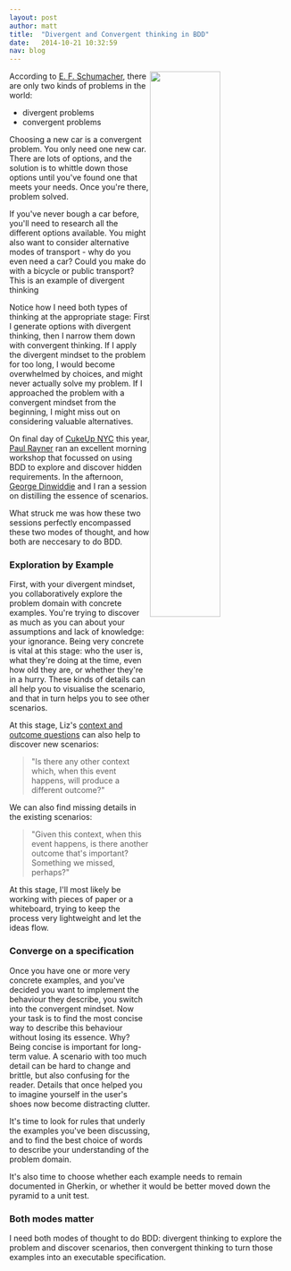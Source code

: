 ```yaml
---
layout: post
author: matt
title:  "Divergent and Convergent thinking in BDD"
date:   2014-10-21 10:32:59
nav: blog
---
```


<img src="{{ site.url }}/images/blog/divergent-convergent-thinking.png" style="float:right; width:50%">

According to [E. F. Schumacher](http://www.goodreads.com/book/show/313765.A_Guide_for_the_Perplexed), there are only two kinds of problems in the world:

- divergent problems
- convergent problems

Choosing a new car is a convergent problem. You only need one new car. There are lots of options, and the solution is to whittle down those options until you've found one that meets your needs. Once you're there, problem solved.

If you've never bough a car before, you'll need to research all the different options available. You might also want to consider alternative modes of transport - why do you even need a car? Could you make do with a bicycle or public transport? This is an example of divergent thinking

Notice how I need both types of thinking at the appropriate stage: First I generate options with divergent thinking, then I narrow them down with convergent thinking. If I apply the divergent mindset to the problem for too long, I would become overwhelmed by choices, and might never actually solve my problem. If I approached the problem with a convergent mindset from the beginning, I might miss out on considering valuable alternatives.

On final day of [CukeUp NYC][cukeup] this year, [Paul Rayner][paul] ran an excellent morning workshop that focussed on using BDD to explore and discover hidden requirements. In the afternoon, [George Dinwiddie][george] and I ran a session on distilling the essence of scenarios.

What struck me was how these two sessions perfectly encompassed these two modes of thought, and how both are neccesary to do BDD.

### Exploration by Example

First, with your divergent mindset, you collaboratively explore the problem domain with concrete examples. You're trying to discover as much as you can about your assumptions and lack of knowledge: your ignorance. Being very concrete is vital at this stage: who the user is, what they're doing at the time, even how old they are, or whether they're in a hurry. These kinds of details can all help you to visualise the scenario, and that in turn helps you to see other scenarios.

At this stage, Liz's [context and outcome questions](http://lizkeogh.com/2011/09/22/conversational-patterns-in-bdd/) can also help to discover new scenarios:

> "Is there any other context which, when this event happens, will produce a different outcome?"

We can also find missing details in the existing scenarios:

> "Given this context, when this event happens, is there another outcome that's important? Something we missed, perhaps?"

At this stage, I'll most likely be working with pieces of paper or a whiteboard, trying to keep the process very lightweight and let the ideas flow.

### Converge on a specification

Once you have one or more very concrete examples, and you've decided you want to implement the behaviour they describe, you switch into the convergent mindset. Now your task is to find the most concise way to describe this behaviour without losing its essence. Why? Being concise is important for long-term value. A scenario with too much detail can be hard to change and brittle, but also confusing for the reader. Details that once helped you to imagine yourself in the user's shoes now become distracting clutter.

It's time to look for rules that underly the examples you've been discussing, and to find the best choice of words to describe your understanding of the problem domain.

It's also time to choose whether each example needs to remain documented in Gherkin, or whether it would be better moved down the pyramid to a unit test.

### Both modes matter

I need both modes of thought to do BDD: divergent thinking to explore the problem and discover scenarios, then convergent thinking to turn those examples into an executable specification.

[george]: http://blog.gdinwiddie.com/
[paul]: http://www.virtual-genius.com/
[cukeup]: https://skillsmatter.com/conferences/1881-cukeup-nyc-2014#program
